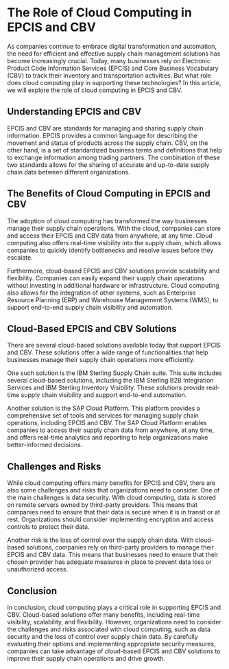# The Role of Cloud Computing in EPCIS and CBV

As companies continue to embrace digital transformation and automation, the need for efficient and effective supply chain management solutions has become increasingly crucial. Today, many businesses rely on Electronic Product Code Information Services (EPCIS) and Core Business Vocabulary (CBV) to track their inventory and transportation activities. But what role does cloud computing play in supporting these technologies? In this article, we will explore the role of cloud computing in EPCIS and CBV.

## Understanding EPCIS and CBV

EPCIS and CBV are standards for managing and sharing supply chain information. EPCIS provides a common language for describing the movement and status of products across the supply chain. CBV, on the other hand, is a set of standardized business terms and definitions that help to exchange information among trading partners. The combination of these two standards allows for the sharing of accurate and up-to-date supply chain data between different organizations.

## The Benefits of Cloud Computing in EPCIS and CBV

The adoption of cloud computing has transformed the way businesses manage their supply chain operations. With the cloud, companies can store and access their EPCIS and CBV data from anywhere, at any time. Cloud computing also offers real-time visibility into the supply chain, which allows companies to quickly identify bottlenecks and resolve issues before they escalate.

Furthermore, cloud-based EPCIS and CBV solutions provide scalability and flexibility. Companies can easily expand their supply chain operations without investing in additional hardware or infrastructure. Cloud computing also allows for the integration of other systems, such as Enterprise Resource Planning (ERP) and Warehouse Management Systems (WMS), to support end-to-end supply chain visibility and automation.

## Cloud-Based EPCIS and CBV Solutions

There are several cloud-based solutions available today that support EPCIS and CBV. These solutions offer a wide range of functionalities that help businesses manage their supply chain operations more efficiently.

One such solution is the IBM Sterling Supply Chain suite. This suite includes several cloud-based solutions, including the IBM Sterling B2B Integration Services and IBM Sterling Inventory Visibility. These solutions provide real-time supply chain visibility and support end-to-end automation.

Another solution is the SAP Cloud Platform. This platform provides a comprehensive set of tools and services for managing supply chain operations, including EPCIS and CBV. The SAP Cloud Platform enables companies to access their supply chain data from anywhere, at any time, and offers real-time analytics and reporting to help organizations make better-informed decisions.

## Challenges and Risks

While cloud computing offers many benefits for EPCIS and CBV, there are also some challenges and risks that organizations need to consider. One of the main challenges is data security. With cloud computing, data is stored on remote servers owned by third-party providers. This means that companies need to ensure that their data is secure when it is in transit or at rest. Organizations should consider implementing encryption and access controls to protect their data.

Another risk is the loss of control over the supply chain data. With cloud-based solutions, companies rely on third-party providers to manage their EPCIS and CBV data. This means that businesses need to ensure that their chosen provider has adequate measures in place to prevent data loss or unauthorized access.

## Conclusion

In conclusion, cloud computing plays a critical role in supporting EPCIS and CBV. Cloud-based solutions offer many benefits, including real-time visibility, scalability, and flexibility. However, organizations need to consider the challenges and risks associated with cloud computing, such as data security and the loss of control over supply chain data. By carefully evaluating their options and implementing appropriate security measures, companies can take advantage of cloud-based EPCIS and CBV solutions to improve their supply chain operations and drive growth.
